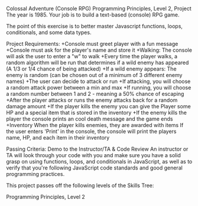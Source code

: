 Colossal Adventure (Console RPG)
Programming Principles, Level 2, Project
The year is 1985. Your job is to build a text-based (console) RPG game.

The point of this exercise is to better master Javascript functions, loops, conditionals, and some data types.

Project Requirements:
+Console must greet player with a fun message
+Console must ask for the player's name and store it
+Walking: The console will ask the user to enter a "w" to walk
+Every time the player walks, a random algorithm will be run that determines if a wild enemy has appeared (A 1/3 or 1/4 chance of       being attacked)
+If a wild enemy appears: The enemy is random (can be chosen out of a minimum of 3 different enemy names)
+The user can decide to attack or run
+If attacking, you will choose a random attack power between a min and max
+If running, you will choose a random number between 1 and 2 - meaning a 50% chance of escaping
+After the player attacks or runs the enemy attacks back for a random damage amount
+If the player kills the enemy you can give the Player some HP and a special item that is stored in the inventory
+If the enemy kills the player the console prints an cool death message and the game ends
+Inventory 
    When the player kills enemies, they are awarded with items
    If the user enters 'Print' in the console, the console will print the players name, HP, and each item in their inventory

Passing Criteria: Demo to the Instructor/TA & Code Review
    An instructor or TA will look through your code with you and make sure you have a solid grasp on using functions, loops, and conditionals in JavaScript, as well as to verify that you're following JavaScript code standards and good general programming practices.

This project passes off the following levels of the Skills Tree:

Programming Principles, Level 2